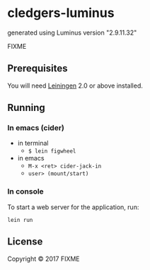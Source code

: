 # cledgers-luminus

generated using Luminus version "2.9.11.32"

FIXME

## Prerequisites

You will need [Leiningen][1] 2.0 or above installed.

[1]: https://github.com/technomancy/leiningen

## Running

### In emacs (cider)

- in terminal
    - `$ lein figwheel`
- in emacs
    - `M-x <ret> cider-jack-in`
    - `user> (mount/start)`

### In console

To start a web server for the application, run:

    lein run

## License

Copyright © 2017 FIXME
